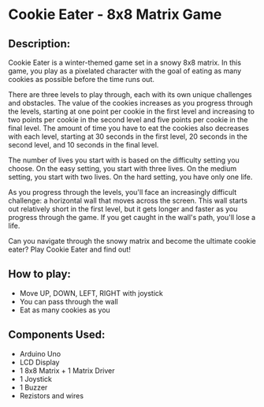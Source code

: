 # Cookie Eater - 8x8 Matrix Game

## Description:

Cookie Eater is a winter-themed game set in a snowy 8x8 matrix. In this game, you play as a pixelated character with the goal of eating as many cookies as possible before the time runs out.

There are three levels to play through, each with its own unique challenges and obstacles. The value of the cookies increases as you progress through the levels, starting at one point per cookie in the first level and increasing to two points per cookie in the second level and five points per cookie in the final level. The amount of time you have to eat the cookies also decreases with each level, starting at 30 seconds in the first level, 20 seconds in the second level, and 10 seconds in the final level.

The number of lives you start with is based on the difficulty setting you choose. On the easy setting, you start with three lives. On the medium setting, you start with two lives. On the hard setting, you have only one life.

As you progress through the levels, you'll face an increasingly difficult challenge: a horizontal wall that moves across the screen. This wall starts out relatively short in the first level, but it gets longer and faster as you progress through the game. If you get caught in the wall's path, you'll lose a life.

Can you navigate through the snowy matrix and become the ultimate cookie eater? Play Cookie Eater and find out!

## How to play:

- Move UP, DOWN, LEFT, RIGHT with joystick
- You can pass through the wall
- Eat as many cookies as you 

## Components Used:

- Arduino Uno
- LCD Display
- 1 8x8 Matrix + 1 Matrix Driver
- 1 Joystick
- 1 Buzzer
- Rezistors and wires
